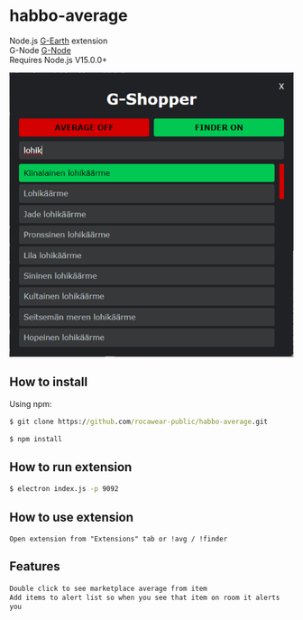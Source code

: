 # habbo-average

Node.js [G-Earth](https://github.com/sirjonasxx/G-Earth) extension<br>
G-Node [G-Node](https://github.com/WiredSpast/G-Node)<br>
Requires Node.js V15.0.0+

![Screenshot](screenshot.png)

## How to install

Using npm:

```cmd
$ git clone https://github.com/rocawear-public/habbo-average.git
```

```cmd
$ npm install
```

## How to run extension

```cmd
$ electron index.js -p 9092
```

## How to use extension

```
Open extension from "Extensions" tab or !avg / !finder
```

## Features

```
Double click to see marketplace average from item
Add items to alert list so when you see that item on room it alerts you
```
